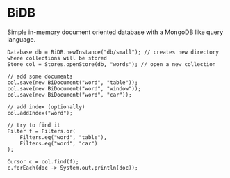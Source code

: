 # BiDB

Simple in-memory document oriented database with a MongoDB like query language. 
```
Database db = BiDB.newInstance("db/small"); // creates new directory where collections will be stored
Store col = Stores.openStore(db, "words"); // open a new collection

// add some documents
col.save(new BiDocument("word", "table"));
col.save(new BiDocument("word", "window"));
col.save(new BiDocument("word", "car"));

// add index (optionally)
col.addIndex("word");

// try to find it
Filter f = Filters.or(
    Filters.eq("word", "table"),
    Filters.eq("word", "car")
);

Cursor c = col.find(f);
c.forEach(doc -> System.out.println(doc));
```
